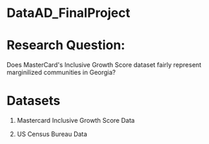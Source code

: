 # DataAD_FinalProject

# Research Question:

Does MasterCard's Inclusive Growth Score dataset fairly represent marginilized communities in Georgia?

# Datasets

1. Mastercard Inclusive Growth Score Data

2. US Census Bureau Data

